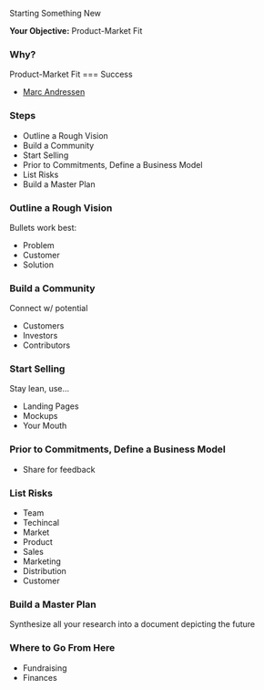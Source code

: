 Starting Something New 

**Your Objective:** Product-Market Fit

### Why?
Product-Market Fit === Success
- [Marc Andressen](https://pmarchive.com/guide_to_startups_part4.html)

### Steps
- Outline a Rough Vision
- Build a Community
- Start Selling
- Prior to Commitments, Define a Business Model
- List Risks
- Build a Master Plan

### Outline a Rough Vision
Bullets work best:
- Problem
- Customer
- Solution

### Build a Community
Connect w/ potential
- Customers
- Investors
- Contributors

### Start Selling
Stay lean, use...
- Landing Pages
- Mockups
- Your Mouth

### Prior to Commitments, Define a Business Model
- Share for feedback

### List Risks
- Team
- Techincal
- Market
- Product
- Sales
- Marketing
- Distribution
- Customer

### Build a Master Plan
Synthesize all your research into a document depicting the future

### Where to Go From Here
- Fundraising
- Finances

